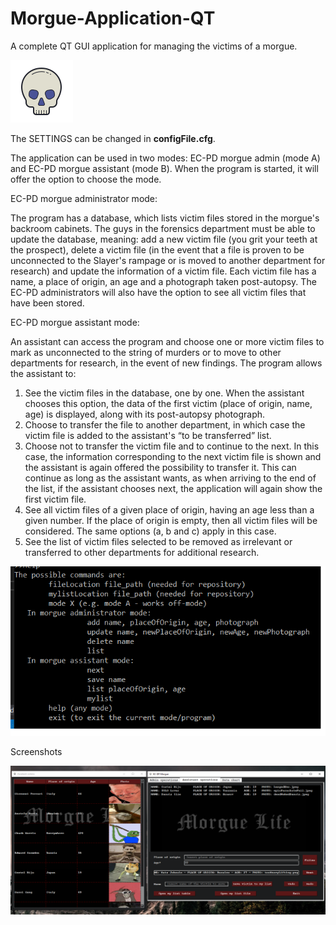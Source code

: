 # Morgue-Application-QT 
A complete QT GUI application for managing the victims of a morgue.

![alt text](https://github.com/StefanCsPurge/Morgue-Application-QT/blob/master/happySkull.png)

The SETTINGS can be changed in **configFile.cfg**.

The application can be used in two modes: EC-PD morgue admin (mode A) and EC-PD morgue assistant (mode B). When the program is started, it will offer the option to choose the mode.

EC-PD morgue administrator mode: 

The program has a database, which lists victim files stored in the morgue's backroom cabinets. The guys in the forensics department must be able to update the database, meaning: add a new victim file (you grit your teeth at the prospect), delete a victim file (in the event that a file is proven to be unconnected to the Slayer's rampage or is moved to another department for research) and update the information of a victim file. Each victim file has a name, a place of origin, an age and a photograph taken post-autopsy. The EC-PD administrators will also have the option to see all victim files that have been stored.

EC-PD morgue assistant mode: 

An assistant can access the program and choose one or more victim files to mark as unconnected to the string of murders or to move to other departments for research, in the event of new findings. The program allows the assistant to:

1. See the victim files in the database, one by one. When the assistant chooses this option, the data of the first victim (place of origin, name, age) is displayed, along with its post-autopsy photograph.
2. Choose to transfer the file to another department, in which case the victim file is added to the assistant's “to be transferred” list.
3. Choose not to transfer the victim file and to continue to the next. In this case, the information corresponding to the next victim file is shown and the assistant is again offered the possibility to transfer it. This can continue as long as the assistant wants, as when arriving to the end of the list, if the assistant chooses next, the application will again show the first victim file.
4. See all victim files of a given place of origin, having an age less than a given number. If the place of origin is empty, then all victim files will be considered. The same options (a, b and c) apply in this case.
5. See the list of victim files selected to be removed as irrelevant or transferred to other departments for additional research.

![alt text](https://github.com/StefanCsPurge/Morgue-Application-QT/blob/master/commands.png)

Screenshots

![alt text](https://github.com/StefanCsPurge/Morgue-Application-QT/blob/master/morgueScreenshot.png)
